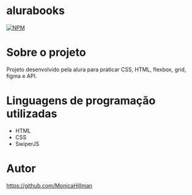 # alurabooks

[![NPM](https://img.shields.io/npm/l/react)](https://github.com/santanafx/robotron-2000/blob/projeto_inicial/LICENSE)

# Sobre o projeto

Projeto desenvolvido pela alura para praticar CSS, HTML, flexbox, grid, figma e API.

# Linguagens de programação utilizadas

- HTML
- CSS
- SwiperJS

# Autor

https://github.com/MonicaHillman

